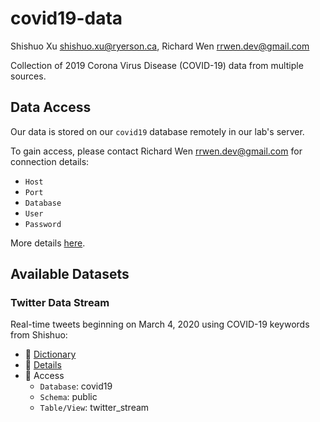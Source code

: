 # covid19-data

Shishuo Xu shishuo.xu@ryerson.ca, Richard Wen rrwen.dev@gmail.com

Collection of 2019 Corona Virus Disease (COVID-19) data from multiple sources.

## Data Access

Our data is stored on our `covid19` database remotely in our lab's server.

To gain access, please contact Richard Wen rrwen.dev@gmail.com for connection details:

* `Host`
* `Port`
* `Database`
* `User`
* `Password`

More details [here](ACCESS.md#covid19-database).

## Available Datasets

### Twitter Data Stream

Real-time tweets beginning on March 4, 2020 using COVID-19 keywords from Shishuo:

* :notebook_with_decorative_cover: [Dictionary](twitter/dictionaries/twitter_stream_raw_dictionary.csv)
* :page_facing_up: [Details](twitter/README.md#twitter-data-stream)
* :key: Access
    * `Database`: covid19
    * `Schema`: public
    * `Table/View`: twitter_stream
